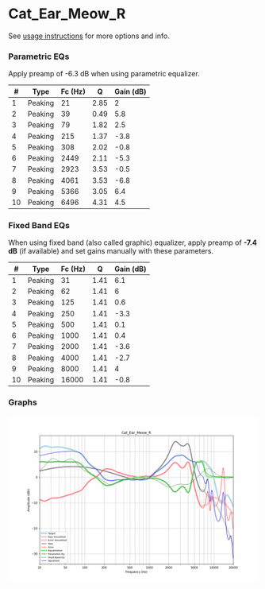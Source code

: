 # Cat_Ear_Meow_R
See [usage instructions](https://github.com/jaakkopasanen/AutoEq#usage) for more options and info.

### Parametric EQs
Apply preamp of -6.3 dB when using parametric equalizer.

|   # | Type    |   Fc (Hz) |    Q |   Gain (dB) |
|-----|---------|-----------|------|-------------|
|   1 | Peaking |        21 | 2.85 |         2   |
|   2 | Peaking |        39 | 0.49 |         5.8 |
|   3 | Peaking |        79 | 1.82 |         2.5 |
|   4 | Peaking |       215 | 1.37 |        -3.8 |
|   5 | Peaking |       308 | 2.02 |        -0.8 |
|   6 | Peaking |      2449 | 2.11 |        -5.3 |
|   7 | Peaking |      2923 | 3.53 |        -0.5 |
|   8 | Peaking |      4061 | 3.53 |        -6.8 |
|   9 | Peaking |      5366 | 3.05 |         6.4 |
|  10 | Peaking |      6496 | 4.31 |         4.5 |

### Fixed Band EQs
When using fixed band (also called graphic) equalizer, apply preamp of **-7.4 dB** (if available) and set gains manually with these parameters.

|   # | Type    |   Fc (Hz) |    Q |   Gain (dB) |
|-----|---------|-----------|------|-------------|
|   1 | Peaking |        31 | 1.41 |         6.1 |
|   2 | Peaking |        62 | 1.41 |         6   |
|   3 | Peaking |       125 | 1.41 |         0.6 |
|   4 | Peaking |       250 | 1.41 |        -3.3 |
|   5 | Peaking |       500 | 1.41 |         0.1 |
|   6 | Peaking |      1000 | 1.41 |         0.4 |
|   7 | Peaking |      2000 | 1.41 |        -3.6 |
|   8 | Peaking |      4000 | 1.41 |        -2.7 |
|   9 | Peaking |      8000 | 1.41 |         4   |
|  10 | Peaking |     16000 | 1.41 |        -0.8 |

### Graphs
![](./Cat_Ear_Meow_R.png)
